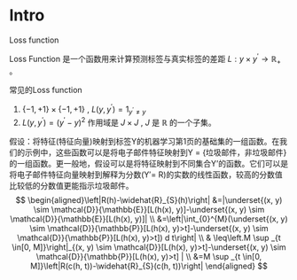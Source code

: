 # Intro

Loss function



Loss Function 是一个函数用来计算预测标签与真实标签的差距 $L: y \times y^{\prime} \rightarrow \mathbb{R}_{+}$ 。

常见的Loss function

1. $\{-1,+1\} \times\{-1,+1\}$ , $L\left(y, y^{\prime}\right)=1_{y^{\prime} \neq y}$ 
2. $L\left(y, y^{\prime}\right)=\left(y^{\prime}-y\right)^{2}$ 作用域是 $J\times J$ , $J$ 是 $\mathbb R$ 的一个子集。

假设：将特征(特征向量)映射到标签Y的机器学习第1页的基础集的一组函数。在我们的示例中，这些函数可以是将电子邮件特征映射到Y = {垃圾邮件，非垃圾邮件}的一组函数。更一般地，假设可以是将特征映射到不同集合Y’的函数。它们可以是将电子邮件特征向量映射到解释为分数(Y′= R)的实数的线性函数，较高的分数值比较低的分数值更能指示垃圾邮件。
$$
\begin{aligned}\left|R(h)-\widehat{R}_{S}(h)\right| &=|\underset{(x, y) \sim \mathcal{D}}{\mathbb{E}}[L(h(x), y)]-\underset{(x, y) \sim \mathcal{D}}{\mathbb{E}}[L(h(x), y)]| \\ &=\left|\int_{0}^{M}(\underset{(x, y) \sim \mathcal{D}}{\mathbb{P}}[L(h(x), y)>t]-\underset{(x, y) \sim \mathcal{D}}{\mathbb{P}}[L(h(x), y)>t]) d t\right| \\ & \leq\left.M \sup _{t \in[0, M]}\right|_{(x, y) \sim \mathcal{D}}[L(h(x), y)>t]-\underset{(x, y) \sim \mathcal{D}}{\mathbb{P}}[L(h(x), y)>t] | \\ &=M \sup _{t \in[0, M]}\left|R(c(h, t))-\widehat{R}_{S}(c(h, t))\right| \end{aligned}
$$
